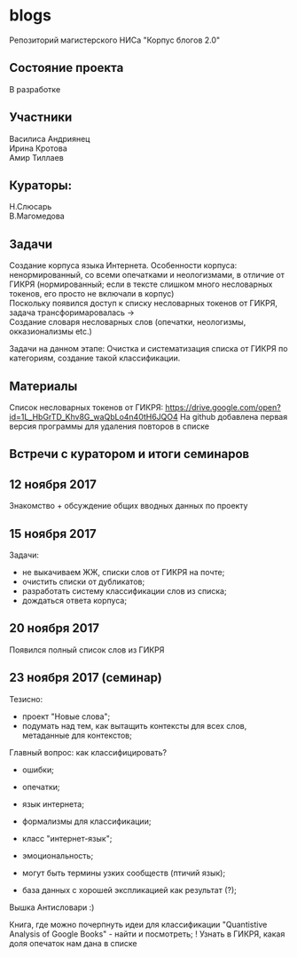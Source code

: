 # blogs
Репозиторий магистерского НИСа "Корпус блогов 2.0"

## Состояние проекта
В разработке

## Участники
Василиса Андриянец <br/>
Ирина Кротова<br/>
Амир Тиллаев<br/>

## Кураторы:
Н.Слюсарь<br/>
В.Магомедова


## Задачи
Создание корпуса языка Интернета. Особенности корпуса: ненормированный, со всеми опечатками и неологизмами, в отличие от ГИКРЯ (нормированный; если в тексте слишком много несловарных токенов, его просто не включали в корпус)
<br/>
Поскольку появился доступ к списку несловарных токенов от ГИКРЯ, задача трансфоримаровалась ->
<br/>
Создание словаря несловарных слов (опечатки, неологизмы, окказионализмы etc.)

Задачи на данном этапе:
Очистка и систематизация списка от ГИКРЯ по категориям, создание такой классификации.


## Материалы
Список несловарных токенов от ГИКРЯ:
https://drive.google.com/open?id=1L_HbGrTD_Khv8G_waQbLo4n40tH6JQO4
На github добавлена первая версия программы для удаления повторов в списке

## Встречи с куратором и итоги семинаров

## 12 ноября 2017

Знакомство + обсуждение общих вводных данных по проекту

## 15 ноября 2017

Задачи:
- не выкачиваем ЖЖ, списки слов от ГИКРЯ на почте;
- очистить списки от дубликатов;
- разработать систему классификации слов из списка;
- дождаться ответа корпуса;

## 20 ноября 2017

Появился полный список слов из ГИКРЯ

## 23 ноября 2017 (семинар)
Тезисно:
- проект "Новые слова";
- подумать над тем, как вытащить контексты для всех слов, метаданные для контекстов;

Главный вопрос: как классифицировать?
- ошибки;
- опечатки;
- язык интернета;
- формализмы для классификации;
- класс "интернет-язык";
- эмоциональность;
- могут быть термины узких сообществ (птичий язык);

- база данных с хорошей экспликацией как результат (?);

Вышка Антисловари :)

Книга, где можно почерпнуть идеи для классификации "Quantistive Analysis of Google Books" - найти и посмотреть;
! Узнать в ГИКРЯ, какая доля опечаток нам дана в списке

